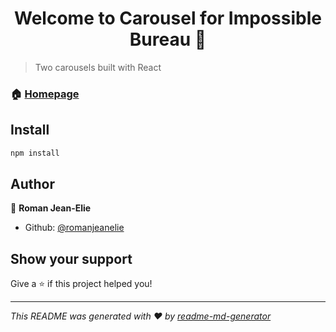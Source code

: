 <h1 align="center">Welcome to Carousel for Impossible Bureau 👋</h1>
<p>
</p>

> Two carousels built with React

### 🏠 [Homepage](https://carouselforimpossiblebureau.netlify.app/)

## Install

```sh
npm install
```

## Author

👤 **Roman Jean-Elie**

* Github: [@romanjeanelie](https://github.com/romanjeanelie)

## Show your support

Give a ⭐️ if this project helped you!

***
_This README was generated with ❤️ by [readme-md-generator](https://github.com/kefranabg/readme-md-generator)_